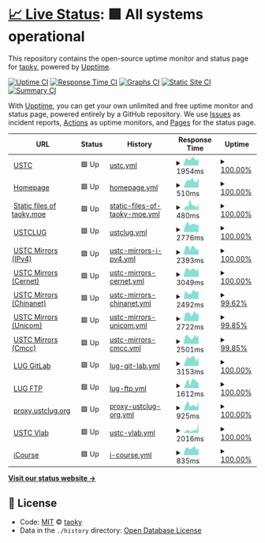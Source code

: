# [📈 Live Status](https://status.taoky.moe): <!--live status--> **🟩 All systems operational**

This repository contains the open-source uptime monitor and status page for [taoky](https://taoky.moe), powered by [Upptime](https://github.com/upptime/upptime).

[![Uptime CI](https://github.com/koj-co/upptime/workflows/Uptime%20CI/badge.svg)](https://github.com/koj-co/upptime/actions?query=workflow%3A%22Uptime+CI%22)
[![Response Time CI](https://github.com/koj-co/upptime/workflows/Response%20Time%20CI/badge.svg)](https://github.com/koj-co/upptime/actions?query=workflow%3A%22Response+Time+CI%22)
[![Graphs CI](https://github.com/koj-co/upptime/workflows/Graphs%20CI/badge.svg)](https://github.com/koj-co/upptime/actions?query=workflow%3A%22Graphs+CI%22)
[![Static Site CI](https://github.com/koj-co/upptime/workflows/Static%20Site%20CI/badge.svg)](https://github.com/koj-co/upptime/actions?query=workflow%3A%22Static+Site+CI%22)
[![Summary CI](https://github.com/koj-co/upptime/workflows/Summary%20CI/badge.svg)](https://github.com/koj-co/upptime/actions?query=workflow%3A%22Summary+CI%22)

With [Upptime](https://upptime.js.org), you can get your own unlimited and free uptime monitor and status page, powered entirely by a GitHub repository. We use [Issues](https://github.com/taoky/sites-status/issues) as incident reports, [Actions](https://github.com/taoky/sites-status/actions) as uptime monitors, and [Pages](https://status.taoky.moe) for the status page.

<!--start: status pages-->
<!-- This summary is generated by Upptime (https://github.com/upptime/upptime) -->
<!-- Do not edit this manually, your changes will be overwritten -->
<!-- prettier-ignore -->
| URL | Status | History | Response Time | Uptime |
| --- | ------ | ------- | ------------- | ------ |
| <img alt="" src="https://icons.duckduckgo.com/ip3/www.ustc.edu.cn.ico" height="13"> [USTC](https://www.ustc.edu.cn) | 🟩 Up | [ustc.yml](https://github.com/littlekud/sites-status/commits/HEAD/history/ustc.yml) | <details><summary><img alt="Response time graph" src="./graphs/ustc/response-time-week.png" height="20"> 1954ms</summary><br><a href="https://status.taoky.moe/history/ustc"><img alt="Response time 1831" src="https://img.shields.io/endpoint?url=https%3A%2F%2Fraw.githubusercontent.com%2Flittlekud%2Fsites-status%2FHEAD%2Fapi%2Fustc%2Fresponse-time.json"></a><br><a href="https://status.taoky.moe/history/ustc"><img alt="24-hour response time 2028" src="https://img.shields.io/endpoint?url=https%3A%2F%2Fraw.githubusercontent.com%2Flittlekud%2Fsites-status%2FHEAD%2Fapi%2Fustc%2Fresponse-time-day.json"></a><br><a href="https://status.taoky.moe/history/ustc"><img alt="7-day response time 1954" src="https://img.shields.io/endpoint?url=https%3A%2F%2Fraw.githubusercontent.com%2Flittlekud%2Fsites-status%2FHEAD%2Fapi%2Fustc%2Fresponse-time-week.json"></a><br><a href="https://status.taoky.moe/history/ustc"><img alt="30-day response time 1788" src="https://img.shields.io/endpoint?url=https%3A%2F%2Fraw.githubusercontent.com%2Flittlekud%2Fsites-status%2FHEAD%2Fapi%2Fustc%2Fresponse-time-month.json"></a><br><a href="https://status.taoky.moe/history/ustc"><img alt="1-year response time 1814" src="https://img.shields.io/endpoint?url=https%3A%2F%2Fraw.githubusercontent.com%2Flittlekud%2Fsites-status%2FHEAD%2Fapi%2Fustc%2Fresponse-time-year.json"></a></details> | <details><summary><a href="https://status.taoky.moe/history/ustc">100.00%</a></summary><a href="https://status.taoky.moe/history/ustc"><img alt="All-time uptime 99.61%" src="https://img.shields.io/endpoint?url=https%3A%2F%2Fraw.githubusercontent.com%2Flittlekud%2Fsites-status%2FHEAD%2Fapi%2Fustc%2Fuptime.json"></a><br><a href="https://status.taoky.moe/history/ustc"><img alt="24-hour uptime 100.00%" src="https://img.shields.io/endpoint?url=https%3A%2F%2Fraw.githubusercontent.com%2Flittlekud%2Fsites-status%2FHEAD%2Fapi%2Fustc%2Fuptime-day.json"></a><br><a href="https://status.taoky.moe/history/ustc"><img alt="7-day uptime 100.00%" src="https://img.shields.io/endpoint?url=https%3A%2F%2Fraw.githubusercontent.com%2Flittlekud%2Fsites-status%2FHEAD%2Fapi%2Fustc%2Fuptime-week.json"></a><br><a href="https://status.taoky.moe/history/ustc"><img alt="30-day uptime 99.96%" src="https://img.shields.io/endpoint?url=https%3A%2F%2Fraw.githubusercontent.com%2Flittlekud%2Fsites-status%2FHEAD%2Fapi%2Fustc%2Fuptime-month.json"></a><br><a href="https://status.taoky.moe/history/ustc"><img alt="1-year uptime 99.99%" src="https://img.shields.io/endpoint?url=https%3A%2F%2Fraw.githubusercontent.com%2Flittlekud%2Fsites-status%2FHEAD%2Fapi%2Fustc%2Fuptime-year.json"></a></details>
| <img alt="" src="https://icons.duckduckgo.com/ip3/taoky.moe.ico" height="13"> [Homepage](https://taoky.moe) | 🟩 Up | [homepage.yml](https://github.com/littlekud/sites-status/commits/HEAD/history/homepage.yml) | <details><summary><img alt="Response time graph" src="./graphs/homepage/response-time-week.png" height="20"> 510ms</summary><br><a href="https://status.taoky.moe/history/homepage"><img alt="Response time 485" src="https://img.shields.io/endpoint?url=https%3A%2F%2Fraw.githubusercontent.com%2Flittlekud%2Fsites-status%2FHEAD%2Fapi%2Fhomepage%2Fresponse-time.json"></a><br><a href="https://status.taoky.moe/history/homepage"><img alt="24-hour response time 644" src="https://img.shields.io/endpoint?url=https%3A%2F%2Fraw.githubusercontent.com%2Flittlekud%2Fsites-status%2FHEAD%2Fapi%2Fhomepage%2Fresponse-time-day.json"></a><br><a href="https://status.taoky.moe/history/homepage"><img alt="7-day response time 510" src="https://img.shields.io/endpoint?url=https%3A%2F%2Fraw.githubusercontent.com%2Flittlekud%2Fsites-status%2FHEAD%2Fapi%2Fhomepage%2Fresponse-time-week.json"></a><br><a href="https://status.taoky.moe/history/homepage"><img alt="30-day response time 427" src="https://img.shields.io/endpoint?url=https%3A%2F%2Fraw.githubusercontent.com%2Flittlekud%2Fsites-status%2FHEAD%2Fapi%2Fhomepage%2Fresponse-time-month.json"></a><br><a href="https://status.taoky.moe/history/homepage"><img alt="1-year response time 467" src="https://img.shields.io/endpoint?url=https%3A%2F%2Fraw.githubusercontent.com%2Flittlekud%2Fsites-status%2FHEAD%2Fapi%2Fhomepage%2Fresponse-time-year.json"></a></details> | <details><summary><a href="https://status.taoky.moe/history/homepage">100.00%</a></summary><a href="https://status.taoky.moe/history/homepage"><img alt="All-time uptime 99.99%" src="https://img.shields.io/endpoint?url=https%3A%2F%2Fraw.githubusercontent.com%2Flittlekud%2Fsites-status%2FHEAD%2Fapi%2Fhomepage%2Fuptime.json"></a><br><a href="https://status.taoky.moe/history/homepage"><img alt="24-hour uptime 100.00%" src="https://img.shields.io/endpoint?url=https%3A%2F%2Fraw.githubusercontent.com%2Flittlekud%2Fsites-status%2FHEAD%2Fapi%2Fhomepage%2Fuptime-day.json"></a><br><a href="https://status.taoky.moe/history/homepage"><img alt="7-day uptime 100.00%" src="https://img.shields.io/endpoint?url=https%3A%2F%2Fraw.githubusercontent.com%2Flittlekud%2Fsites-status%2FHEAD%2Fapi%2Fhomepage%2Fuptime-week.json"></a><br><a href="https://status.taoky.moe/history/homepage"><img alt="30-day uptime 100.00%" src="https://img.shields.io/endpoint?url=https%3A%2F%2Fraw.githubusercontent.com%2Flittlekud%2Fsites-status%2FHEAD%2Fapi%2Fhomepage%2Fuptime-month.json"></a><br><a href="https://status.taoky.moe/history/homepage"><img alt="1-year uptime 100.00%" src="https://img.shields.io/endpoint?url=https%3A%2F%2Fraw.githubusercontent.com%2Flittlekud%2Fsites-status%2FHEAD%2Fapi%2Fhomepage%2Fuptime-year.json"></a></details>
| <img alt="" src="https://icons.duckduckgo.com/ip3/static.taoky.moe.ico" height="13"> [Static files of taoky.moe](https://static.taoky.moe) | 🟩 Up | [static-files-of-taoky-moe.yml](https://github.com/littlekud/sites-status/commits/HEAD/history/static-files-of-taoky-moe.yml) | <details><summary><img alt="Response time graph" src="./graphs/static-files-of-taoky-moe/response-time-week.png" height="20"> 480ms</summary><br><a href="https://status.taoky.moe/history/static-files-of-taoky-moe"><img alt="Response time 609" src="https://img.shields.io/endpoint?url=https%3A%2F%2Fraw.githubusercontent.com%2Flittlekud%2Fsites-status%2FHEAD%2Fapi%2Fstatic-files-of-taoky-moe%2Fresponse-time.json"></a><br><a href="https://status.taoky.moe/history/static-files-of-taoky-moe"><img alt="24-hour response time 570" src="https://img.shields.io/endpoint?url=https%3A%2F%2Fraw.githubusercontent.com%2Flittlekud%2Fsites-status%2FHEAD%2Fapi%2Fstatic-files-of-taoky-moe%2Fresponse-time-day.json"></a><br><a href="https://status.taoky.moe/history/static-files-of-taoky-moe"><img alt="7-day response time 480" src="https://img.shields.io/endpoint?url=https%3A%2F%2Fraw.githubusercontent.com%2Flittlekud%2Fsites-status%2FHEAD%2Fapi%2Fstatic-files-of-taoky-moe%2Fresponse-time-week.json"></a><br><a href="https://status.taoky.moe/history/static-files-of-taoky-moe"><img alt="30-day response time 586" src="https://img.shields.io/endpoint?url=https%3A%2F%2Fraw.githubusercontent.com%2Flittlekud%2Fsites-status%2FHEAD%2Fapi%2Fstatic-files-of-taoky-moe%2Fresponse-time-month.json"></a><br><a href="https://status.taoky.moe/history/static-files-of-taoky-moe"><img alt="1-year response time 649" src="https://img.shields.io/endpoint?url=https%3A%2F%2Fraw.githubusercontent.com%2Flittlekud%2Fsites-status%2FHEAD%2Fapi%2Fstatic-files-of-taoky-moe%2Fresponse-time-year.json"></a></details> | <details><summary><a href="https://status.taoky.moe/history/static-files-of-taoky-moe">100.00%</a></summary><a href="https://status.taoky.moe/history/static-files-of-taoky-moe"><img alt="All-time uptime 99.99%" src="https://img.shields.io/endpoint?url=https%3A%2F%2Fraw.githubusercontent.com%2Flittlekud%2Fsites-status%2FHEAD%2Fapi%2Fstatic-files-of-taoky-moe%2Fuptime.json"></a><br><a href="https://status.taoky.moe/history/static-files-of-taoky-moe"><img alt="24-hour uptime 100.00%" src="https://img.shields.io/endpoint?url=https%3A%2F%2Fraw.githubusercontent.com%2Flittlekud%2Fsites-status%2FHEAD%2Fapi%2Fstatic-files-of-taoky-moe%2Fuptime-day.json"></a><br><a href="https://status.taoky.moe/history/static-files-of-taoky-moe"><img alt="7-day uptime 100.00%" src="https://img.shields.io/endpoint?url=https%3A%2F%2Fraw.githubusercontent.com%2Flittlekud%2Fsites-status%2FHEAD%2Fapi%2Fstatic-files-of-taoky-moe%2Fuptime-week.json"></a><br><a href="https://status.taoky.moe/history/static-files-of-taoky-moe"><img alt="30-day uptime 100.00%" src="https://img.shields.io/endpoint?url=https%3A%2F%2Fraw.githubusercontent.com%2Flittlekud%2Fsites-status%2FHEAD%2Fapi%2Fstatic-files-of-taoky-moe%2Fuptime-month.json"></a><br><a href="https://status.taoky.moe/history/static-files-of-taoky-moe"><img alt="1-year uptime 100.00%" src="https://img.shields.io/endpoint?url=https%3A%2F%2Fraw.githubusercontent.com%2Flittlekud%2Fsites-status%2FHEAD%2Fapi%2Fstatic-files-of-taoky-moe%2Fuptime-year.json"></a></details>
| <img alt="" src="https://icons.duckduckgo.com/ip3/lug.ustc.edu.cn.ico" height="13"> [USTCLUG](https://lug.ustc.edu.cn) | 🟩 Up | [ustclug.yml](https://github.com/littlekud/sites-status/commits/HEAD/history/ustclug.yml) | <details><summary><img alt="Response time graph" src="./graphs/ustclug/response-time-week.png" height="20"> 2776ms</summary><br><a href="https://status.taoky.moe/history/ustclug"><img alt="Response time 2546" src="https://img.shields.io/endpoint?url=https%3A%2F%2Fraw.githubusercontent.com%2Flittlekud%2Fsites-status%2FHEAD%2Fapi%2Fustclug%2Fresponse-time.json"></a><br><a href="https://status.taoky.moe/history/ustclug"><img alt="24-hour response time 2667" src="https://img.shields.io/endpoint?url=https%3A%2F%2Fraw.githubusercontent.com%2Flittlekud%2Fsites-status%2FHEAD%2Fapi%2Fustclug%2Fresponse-time-day.json"></a><br><a href="https://status.taoky.moe/history/ustclug"><img alt="7-day response time 2776" src="https://img.shields.io/endpoint?url=https%3A%2F%2Fraw.githubusercontent.com%2Flittlekud%2Fsites-status%2FHEAD%2Fapi%2Fustclug%2Fresponse-time-week.json"></a><br><a href="https://status.taoky.moe/history/ustclug"><img alt="30-day response time 2657" src="https://img.shields.io/endpoint?url=https%3A%2F%2Fraw.githubusercontent.com%2Flittlekud%2Fsites-status%2FHEAD%2Fapi%2Fustclug%2Fresponse-time-month.json"></a><br><a href="https://status.taoky.moe/history/ustclug"><img alt="1-year response time 2571" src="https://img.shields.io/endpoint?url=https%3A%2F%2Fraw.githubusercontent.com%2Flittlekud%2Fsites-status%2FHEAD%2Fapi%2Fustclug%2Fresponse-time-year.json"></a></details> | <details><summary><a href="https://status.taoky.moe/history/ustclug">100.00%</a></summary><a href="https://status.taoky.moe/history/ustclug"><img alt="All-time uptime 99.82%" src="https://img.shields.io/endpoint?url=https%3A%2F%2Fraw.githubusercontent.com%2Flittlekud%2Fsites-status%2FHEAD%2Fapi%2Fustclug%2Fuptime.json"></a><br><a href="https://status.taoky.moe/history/ustclug"><img alt="24-hour uptime 100.00%" src="https://img.shields.io/endpoint?url=https%3A%2F%2Fraw.githubusercontent.com%2Flittlekud%2Fsites-status%2FHEAD%2Fapi%2Fustclug%2Fuptime-day.json"></a><br><a href="https://status.taoky.moe/history/ustclug"><img alt="7-day uptime 100.00%" src="https://img.shields.io/endpoint?url=https%3A%2F%2Fraw.githubusercontent.com%2Flittlekud%2Fsites-status%2FHEAD%2Fapi%2Fustclug%2Fuptime-week.json"></a><br><a href="https://status.taoky.moe/history/ustclug"><img alt="30-day uptime 99.92%" src="https://img.shields.io/endpoint?url=https%3A%2F%2Fraw.githubusercontent.com%2Flittlekud%2Fsites-status%2FHEAD%2Fapi%2Fustclug%2Fuptime-month.json"></a><br><a href="https://status.taoky.moe/history/ustclug"><img alt="1-year uptime 99.98%" src="https://img.shields.io/endpoint?url=https%3A%2F%2Fraw.githubusercontent.com%2Flittlekud%2Fsites-status%2FHEAD%2Fapi%2Fustclug%2Fuptime-year.json"></a></details>
| <img alt="" src="https://icons.duckduckgo.com/ip3/ipv4.mirrors.ustc.edu.cn.ico" height="13"> [USTC Mirrors (IPv4)](https://ipv4.mirrors.ustc.edu.cn) | 🟩 Up | [ustc-mirrors-i-pv4.yml](https://github.com/littlekud/sites-status/commits/HEAD/history/ustc-mirrors-i-pv4.yml) | <details><summary><img alt="Response time graph" src="./graphs/ustc-mirrors-i-pv4/response-time-week.png" height="20"> 2393ms</summary><br><a href="https://status.taoky.moe/history/ustc-mirrors-i-pv4"><img alt="Response time 2757" src="https://img.shields.io/endpoint?url=https%3A%2F%2Fraw.githubusercontent.com%2Flittlekud%2Fsites-status%2FHEAD%2Fapi%2Fustc-mirrors-i-pv4%2Fresponse-time.json"></a><br><a href="https://status.taoky.moe/history/ustc-mirrors-i-pv4"><img alt="24-hour response time 1875" src="https://img.shields.io/endpoint?url=https%3A%2F%2Fraw.githubusercontent.com%2Flittlekud%2Fsites-status%2FHEAD%2Fapi%2Fustc-mirrors-i-pv4%2Fresponse-time-day.json"></a><br><a href="https://status.taoky.moe/history/ustc-mirrors-i-pv4"><img alt="7-day response time 2393" src="https://img.shields.io/endpoint?url=https%3A%2F%2Fraw.githubusercontent.com%2Flittlekud%2Fsites-status%2FHEAD%2Fapi%2Fustc-mirrors-i-pv4%2Fresponse-time-week.json"></a><br><a href="https://status.taoky.moe/history/ustc-mirrors-i-pv4"><img alt="30-day response time 2590" src="https://img.shields.io/endpoint?url=https%3A%2F%2Fraw.githubusercontent.com%2Flittlekud%2Fsites-status%2FHEAD%2Fapi%2Fustc-mirrors-i-pv4%2Fresponse-time-month.json"></a><br><a href="https://status.taoky.moe/history/ustc-mirrors-i-pv4"><img alt="1-year response time 2750" src="https://img.shields.io/endpoint?url=https%3A%2F%2Fraw.githubusercontent.com%2Flittlekud%2Fsites-status%2FHEAD%2Fapi%2Fustc-mirrors-i-pv4%2Fresponse-time-year.json"></a></details> | <details><summary><a href="https://status.taoky.moe/history/ustc-mirrors-i-pv4">100.00%</a></summary><a href="https://status.taoky.moe/history/ustc-mirrors-i-pv4"><img alt="All-time uptime 99.77%" src="https://img.shields.io/endpoint?url=https%3A%2F%2Fraw.githubusercontent.com%2Flittlekud%2Fsites-status%2FHEAD%2Fapi%2Fustc-mirrors-i-pv4%2Fuptime.json"></a><br><a href="https://status.taoky.moe/history/ustc-mirrors-i-pv4"><img alt="24-hour uptime 100.00%" src="https://img.shields.io/endpoint?url=https%3A%2F%2Fraw.githubusercontent.com%2Flittlekud%2Fsites-status%2FHEAD%2Fapi%2Fustc-mirrors-i-pv4%2Fuptime-day.json"></a><br><a href="https://status.taoky.moe/history/ustc-mirrors-i-pv4"><img alt="7-day uptime 100.00%" src="https://img.shields.io/endpoint?url=https%3A%2F%2Fraw.githubusercontent.com%2Flittlekud%2Fsites-status%2FHEAD%2Fapi%2Fustc-mirrors-i-pv4%2Fuptime-week.json"></a><br><a href="https://status.taoky.moe/history/ustc-mirrors-i-pv4"><img alt="30-day uptime 99.92%" src="https://img.shields.io/endpoint?url=https%3A%2F%2Fraw.githubusercontent.com%2Flittlekud%2Fsites-status%2FHEAD%2Fapi%2Fustc-mirrors-i-pv4%2Fuptime-month.json"></a><br><a href="https://status.taoky.moe/history/ustc-mirrors-i-pv4"><img alt="1-year uptime 99.82%" src="https://img.shields.io/endpoint?url=https%3A%2F%2Fraw.githubusercontent.com%2Flittlekud%2Fsites-status%2FHEAD%2Fapi%2Fustc-mirrors-i-pv4%2Fuptime-year.json"></a></details>
| <img alt="" src="https://icons.duckduckgo.com/ip3/cernet.mirrors.ustc.edu.cn.ico" height="13"> [USTC Mirrors (Cernet)](https://cernet.mirrors.ustc.edu.cn) | 🟩 Up | [ustc-mirrors-cernet.yml](https://github.com/littlekud/sites-status/commits/HEAD/history/ustc-mirrors-cernet.yml) | <details><summary><img alt="Response time graph" src="./graphs/ustc-mirrors-cernet/response-time-week.png" height="20"> 3049ms</summary><br><a href="https://status.taoky.moe/history/ustc-mirrors-cernet"><img alt="Response time 2778" src="https://img.shields.io/endpoint?url=https%3A%2F%2Fraw.githubusercontent.com%2Flittlekud%2Fsites-status%2FHEAD%2Fapi%2Fustc-mirrors-cernet%2Fresponse-time.json"></a><br><a href="https://status.taoky.moe/history/ustc-mirrors-cernet"><img alt="24-hour response time 3567" src="https://img.shields.io/endpoint?url=https%3A%2F%2Fraw.githubusercontent.com%2Flittlekud%2Fsites-status%2FHEAD%2Fapi%2Fustc-mirrors-cernet%2Fresponse-time-day.json"></a><br><a href="https://status.taoky.moe/history/ustc-mirrors-cernet"><img alt="7-day response time 3049" src="https://img.shields.io/endpoint?url=https%3A%2F%2Fraw.githubusercontent.com%2Flittlekud%2Fsites-status%2FHEAD%2Fapi%2Fustc-mirrors-cernet%2Fresponse-time-week.json"></a><br><a href="https://status.taoky.moe/history/ustc-mirrors-cernet"><img alt="30-day response time 2867" src="https://img.shields.io/endpoint?url=https%3A%2F%2Fraw.githubusercontent.com%2Flittlekud%2Fsites-status%2FHEAD%2Fapi%2Fustc-mirrors-cernet%2Fresponse-time-month.json"></a><br><a href="https://status.taoky.moe/history/ustc-mirrors-cernet"><img alt="1-year response time 2760" src="https://img.shields.io/endpoint?url=https%3A%2F%2Fraw.githubusercontent.com%2Flittlekud%2Fsites-status%2FHEAD%2Fapi%2Fustc-mirrors-cernet%2Fresponse-time-year.json"></a></details> | <details><summary><a href="https://status.taoky.moe/history/ustc-mirrors-cernet">100.00%</a></summary><a href="https://status.taoky.moe/history/ustc-mirrors-cernet"><img alt="All-time uptime 99.96%" src="https://img.shields.io/endpoint?url=https%3A%2F%2Fraw.githubusercontent.com%2Flittlekud%2Fsites-status%2FHEAD%2Fapi%2Fustc-mirrors-cernet%2Fuptime.json"></a><br><a href="https://status.taoky.moe/history/ustc-mirrors-cernet"><img alt="24-hour uptime 100.00%" src="https://img.shields.io/endpoint?url=https%3A%2F%2Fraw.githubusercontent.com%2Flittlekud%2Fsites-status%2FHEAD%2Fapi%2Fustc-mirrors-cernet%2Fuptime-day.json"></a><br><a href="https://status.taoky.moe/history/ustc-mirrors-cernet"><img alt="7-day uptime 100.00%" src="https://img.shields.io/endpoint?url=https%3A%2F%2Fraw.githubusercontent.com%2Flittlekud%2Fsites-status%2FHEAD%2Fapi%2Fustc-mirrors-cernet%2Fuptime-week.json"></a><br><a href="https://status.taoky.moe/history/ustc-mirrors-cernet"><img alt="30-day uptime 99.88%" src="https://img.shields.io/endpoint?url=https%3A%2F%2Fraw.githubusercontent.com%2Flittlekud%2Fsites-status%2FHEAD%2Fapi%2Fustc-mirrors-cernet%2Fuptime-month.json"></a><br><a href="https://status.taoky.moe/history/ustc-mirrors-cernet"><img alt="1-year uptime 99.95%" src="https://img.shields.io/endpoint?url=https%3A%2F%2Fraw.githubusercontent.com%2Flittlekud%2Fsites-status%2FHEAD%2Fapi%2Fustc-mirrors-cernet%2Fuptime-year.json"></a></details>
| <img alt="" src="https://icons.duckduckgo.com/ip3/chinanet.mirrors.ustc.edu.cn.ico" height="13"> [USTC Mirrors (Chinanet)](https://chinanet.mirrors.ustc.edu.cn) | 🟩 Up | [ustc-mirrors-chinanet.yml](https://github.com/littlekud/sites-status/commits/HEAD/history/ustc-mirrors-chinanet.yml) | <details><summary><img alt="Response time graph" src="./graphs/ustc-mirrors-chinanet/response-time-week.png" height="20"> 2492ms</summary><br><a href="https://status.taoky.moe/history/ustc-mirrors-chinanet"><img alt="Response time 3036" src="https://img.shields.io/endpoint?url=https%3A%2F%2Fraw.githubusercontent.com%2Flittlekud%2Fsites-status%2FHEAD%2Fapi%2Fustc-mirrors-chinanet%2Fresponse-time.json"></a><br><a href="https://status.taoky.moe/history/ustc-mirrors-chinanet"><img alt="24-hour response time 2939" src="https://img.shields.io/endpoint?url=https%3A%2F%2Fraw.githubusercontent.com%2Flittlekud%2Fsites-status%2FHEAD%2Fapi%2Fustc-mirrors-chinanet%2Fresponse-time-day.json"></a><br><a href="https://status.taoky.moe/history/ustc-mirrors-chinanet"><img alt="7-day response time 2492" src="https://img.shields.io/endpoint?url=https%3A%2F%2Fraw.githubusercontent.com%2Flittlekud%2Fsites-status%2FHEAD%2Fapi%2Fustc-mirrors-chinanet%2Fresponse-time-week.json"></a><br><a href="https://status.taoky.moe/history/ustc-mirrors-chinanet"><img alt="30-day response time 2567" src="https://img.shields.io/endpoint?url=https%3A%2F%2Fraw.githubusercontent.com%2Flittlekud%2Fsites-status%2FHEAD%2Fapi%2Fustc-mirrors-chinanet%2Fresponse-time-month.json"></a><br><a href="https://status.taoky.moe/history/ustc-mirrors-chinanet"><img alt="1-year response time 3083" src="https://img.shields.io/endpoint?url=https%3A%2F%2Fraw.githubusercontent.com%2Flittlekud%2Fsites-status%2FHEAD%2Fapi%2Fustc-mirrors-chinanet%2Fresponse-time-year.json"></a></details> | <details><summary><a href="https://status.taoky.moe/history/ustc-mirrors-chinanet">99.62%</a></summary><a href="https://status.taoky.moe/history/ustc-mirrors-chinanet"><img alt="All-time uptime 99.56%" src="https://img.shields.io/endpoint?url=https%3A%2F%2Fraw.githubusercontent.com%2Flittlekud%2Fsites-status%2FHEAD%2Fapi%2Fustc-mirrors-chinanet%2Fuptime.json"></a><br><a href="https://status.taoky.moe/history/ustc-mirrors-chinanet"><img alt="24-hour uptime 98.56%" src="https://img.shields.io/endpoint?url=https%3A%2F%2Fraw.githubusercontent.com%2Flittlekud%2Fsites-status%2FHEAD%2Fapi%2Fustc-mirrors-chinanet%2Fuptime-day.json"></a><br><a href="https://status.taoky.moe/history/ustc-mirrors-chinanet"><img alt="7-day uptime 99.62%" src="https://img.shields.io/endpoint?url=https%3A%2F%2Fraw.githubusercontent.com%2Flittlekud%2Fsites-status%2FHEAD%2Fapi%2Fustc-mirrors-chinanet%2Fuptime-week.json"></a><br><a href="https://status.taoky.moe/history/ustc-mirrors-chinanet"><img alt="30-day uptime 99.79%" src="https://img.shields.io/endpoint?url=https%3A%2F%2Fraw.githubusercontent.com%2Flittlekud%2Fsites-status%2FHEAD%2Fapi%2Fustc-mirrors-chinanet%2Fuptime-month.json"></a><br><a href="https://status.taoky.moe/history/ustc-mirrors-chinanet"><img alt="1-year uptime 99.55%" src="https://img.shields.io/endpoint?url=https%3A%2F%2Fraw.githubusercontent.com%2Flittlekud%2Fsites-status%2FHEAD%2Fapi%2Fustc-mirrors-chinanet%2Fuptime-year.json"></a></details>
| <img alt="" src="https://icons.duckduckgo.com/ip3/unicom.mirrors.ustc.edu.cn.ico" height="13"> [USTC Mirrors (Unicom)](https://unicom.mirrors.ustc.edu.cn) | 🟩 Up | [ustc-mirrors-unicom.yml](https://github.com/littlekud/sites-status/commits/HEAD/history/ustc-mirrors-unicom.yml) | <details><summary><img alt="Response time graph" src="./graphs/ustc-mirrors-unicom/response-time-week.png" height="20"> 2722ms</summary><br><a href="https://status.taoky.moe/history/ustc-mirrors-unicom"><img alt="Response time 2481" src="https://img.shields.io/endpoint?url=https%3A%2F%2Fraw.githubusercontent.com%2Flittlekud%2Fsites-status%2FHEAD%2Fapi%2Fustc-mirrors-unicom%2Fresponse-time.json"></a><br><a href="https://status.taoky.moe/history/ustc-mirrors-unicom"><img alt="24-hour response time 2803" src="https://img.shields.io/endpoint?url=https%3A%2F%2Fraw.githubusercontent.com%2Flittlekud%2Fsites-status%2FHEAD%2Fapi%2Fustc-mirrors-unicom%2Fresponse-time-day.json"></a><br><a href="https://status.taoky.moe/history/ustc-mirrors-unicom"><img alt="7-day response time 2722" src="https://img.shields.io/endpoint?url=https%3A%2F%2Fraw.githubusercontent.com%2Flittlekud%2Fsites-status%2FHEAD%2Fapi%2Fustc-mirrors-unicom%2Fresponse-time-week.json"></a><br><a href="https://status.taoky.moe/history/ustc-mirrors-unicom"><img alt="30-day response time 2529" src="https://img.shields.io/endpoint?url=https%3A%2F%2Fraw.githubusercontent.com%2Flittlekud%2Fsites-status%2FHEAD%2Fapi%2Fustc-mirrors-unicom%2Fresponse-time-month.json"></a><br><a href="https://status.taoky.moe/history/ustc-mirrors-unicom"><img alt="1-year response time 2525" src="https://img.shields.io/endpoint?url=https%3A%2F%2Fraw.githubusercontent.com%2Flittlekud%2Fsites-status%2FHEAD%2Fapi%2Fustc-mirrors-unicom%2Fresponse-time-year.json"></a></details> | <details><summary><a href="https://status.taoky.moe/history/ustc-mirrors-unicom">99.85%</a></summary><a href="https://status.taoky.moe/history/ustc-mirrors-unicom"><img alt="All-time uptime 99.97%" src="https://img.shields.io/endpoint?url=https%3A%2F%2Fraw.githubusercontent.com%2Flittlekud%2Fsites-status%2FHEAD%2Fapi%2Fustc-mirrors-unicom%2Fuptime.json"></a><br><a href="https://status.taoky.moe/history/ustc-mirrors-unicom"><img alt="24-hour uptime 100.00%" src="https://img.shields.io/endpoint?url=https%3A%2F%2Fraw.githubusercontent.com%2Flittlekud%2Fsites-status%2FHEAD%2Fapi%2Fustc-mirrors-unicom%2Fuptime-day.json"></a><br><a href="https://status.taoky.moe/history/ustc-mirrors-unicom"><img alt="7-day uptime 99.85%" src="https://img.shields.io/endpoint?url=https%3A%2F%2Fraw.githubusercontent.com%2Flittlekud%2Fsites-status%2FHEAD%2Fapi%2Fustc-mirrors-unicom%2Fuptime-week.json"></a><br><a href="https://status.taoky.moe/history/ustc-mirrors-unicom"><img alt="30-day uptime 99.97%" src="https://img.shields.io/endpoint?url=https%3A%2F%2Fraw.githubusercontent.com%2Flittlekud%2Fsites-status%2FHEAD%2Fapi%2Fustc-mirrors-unicom%2Fuptime-month.json"></a><br><a href="https://status.taoky.moe/history/ustc-mirrors-unicom"><img alt="1-year uptime 99.97%" src="https://img.shields.io/endpoint?url=https%3A%2F%2Fraw.githubusercontent.com%2Flittlekud%2Fsites-status%2FHEAD%2Fapi%2Fustc-mirrors-unicom%2Fuptime-year.json"></a></details>
| <img alt="" src="https://icons.duckduckgo.com/ip3/cmcc.mirrors.ustc.edu.cn.ico" height="13"> [USTC Mirrors (Cmcc)](https://cmcc.mirrors.ustc.edu.cn) | 🟩 Up | [ustc-mirrors-cmcc.yml](https://github.com/littlekud/sites-status/commits/HEAD/history/ustc-mirrors-cmcc.yml) | <details><summary><img alt="Response time graph" src="./graphs/ustc-mirrors-cmcc/response-time-week.png" height="20"> 2501ms</summary><br><a href="https://status.taoky.moe/history/ustc-mirrors-cmcc"><img alt="Response time 2510" src="https://img.shields.io/endpoint?url=https%3A%2F%2Fraw.githubusercontent.com%2Flittlekud%2Fsites-status%2FHEAD%2Fapi%2Fustc-mirrors-cmcc%2Fresponse-time.json"></a><br><a href="https://status.taoky.moe/history/ustc-mirrors-cmcc"><img alt="24-hour response time 2983" src="https://img.shields.io/endpoint?url=https%3A%2F%2Fraw.githubusercontent.com%2Flittlekud%2Fsites-status%2FHEAD%2Fapi%2Fustc-mirrors-cmcc%2Fresponse-time-day.json"></a><br><a href="https://status.taoky.moe/history/ustc-mirrors-cmcc"><img alt="7-day response time 2501" src="https://img.shields.io/endpoint?url=https%3A%2F%2Fraw.githubusercontent.com%2Flittlekud%2Fsites-status%2FHEAD%2Fapi%2Fustc-mirrors-cmcc%2Fresponse-time-week.json"></a><br><a href="https://status.taoky.moe/history/ustc-mirrors-cmcc"><img alt="30-day response time 2483" src="https://img.shields.io/endpoint?url=https%3A%2F%2Fraw.githubusercontent.com%2Flittlekud%2Fsites-status%2FHEAD%2Fapi%2Fustc-mirrors-cmcc%2Fresponse-time-month.json"></a><br><a href="https://status.taoky.moe/history/ustc-mirrors-cmcc"><img alt="1-year response time 2518" src="https://img.shields.io/endpoint?url=https%3A%2F%2Fraw.githubusercontent.com%2Flittlekud%2Fsites-status%2FHEAD%2Fapi%2Fustc-mirrors-cmcc%2Fresponse-time-year.json"></a></details> | <details><summary><a href="https://status.taoky.moe/history/ustc-mirrors-cmcc">99.85%</a></summary><a href="https://status.taoky.moe/history/ustc-mirrors-cmcc"><img alt="All-time uptime 99.71%" src="https://img.shields.io/endpoint?url=https%3A%2F%2Fraw.githubusercontent.com%2Flittlekud%2Fsites-status%2FHEAD%2Fapi%2Fustc-mirrors-cmcc%2Fuptime.json"></a><br><a href="https://status.taoky.moe/history/ustc-mirrors-cmcc"><img alt="24-hour uptime 100.00%" src="https://img.shields.io/endpoint?url=https%3A%2F%2Fraw.githubusercontent.com%2Flittlekud%2Fsites-status%2FHEAD%2Fapi%2Fustc-mirrors-cmcc%2Fuptime-day.json"></a><br><a href="https://status.taoky.moe/history/ustc-mirrors-cmcc"><img alt="7-day uptime 99.85%" src="https://img.shields.io/endpoint?url=https%3A%2F%2Fraw.githubusercontent.com%2Flittlekud%2Fsites-status%2FHEAD%2Fapi%2Fustc-mirrors-cmcc%2Fuptime-week.json"></a><br><a href="https://status.taoky.moe/history/ustc-mirrors-cmcc"><img alt="30-day uptime 99.93%" src="https://img.shields.io/endpoint?url=https%3A%2F%2Fraw.githubusercontent.com%2Flittlekud%2Fsites-status%2FHEAD%2Fapi%2Fustc-mirrors-cmcc%2Fuptime-month.json"></a><br><a href="https://status.taoky.moe/history/ustc-mirrors-cmcc"><img alt="1-year uptime 99.74%" src="https://img.shields.io/endpoint?url=https%3A%2F%2Fraw.githubusercontent.com%2Flittlekud%2Fsites-status%2FHEAD%2Fapi%2Fustc-mirrors-cmcc%2Fuptime-year.json"></a></details>
| <img alt="" src="https://icons.duckduckgo.com/ip3/git.lug.ustc.edu.cn.ico" height="13"> [LUG GitLab](https://git.lug.ustc.edu.cn) | 🟩 Up | [lug-git-lab.yml](https://github.com/littlekud/sites-status/commits/HEAD/history/lug-git-lab.yml) | <details><summary><img alt="Response time graph" src="./graphs/lug-git-lab/response-time-week.png" height="20"> 3153ms</summary><br><a href="https://status.taoky.moe/history/lug-git-lab"><img alt="Response time 3086" src="https://img.shields.io/endpoint?url=https%3A%2F%2Fraw.githubusercontent.com%2Flittlekud%2Fsites-status%2FHEAD%2Fapi%2Flug-git-lab%2Fresponse-time.json"></a><br><a href="https://status.taoky.moe/history/lug-git-lab"><img alt="24-hour response time 3423" src="https://img.shields.io/endpoint?url=https%3A%2F%2Fraw.githubusercontent.com%2Flittlekud%2Fsites-status%2FHEAD%2Fapi%2Flug-git-lab%2Fresponse-time-day.json"></a><br><a href="https://status.taoky.moe/history/lug-git-lab"><img alt="7-day response time 3153" src="https://img.shields.io/endpoint?url=https%3A%2F%2Fraw.githubusercontent.com%2Flittlekud%2Fsites-status%2FHEAD%2Fapi%2Flug-git-lab%2Fresponse-time-week.json"></a><br><a href="https://status.taoky.moe/history/lug-git-lab"><img alt="30-day response time 3157" src="https://img.shields.io/endpoint?url=https%3A%2F%2Fraw.githubusercontent.com%2Flittlekud%2Fsites-status%2FHEAD%2Fapi%2Flug-git-lab%2Fresponse-time-month.json"></a><br><a href="https://status.taoky.moe/history/lug-git-lab"><img alt="1-year response time 3072" src="https://img.shields.io/endpoint?url=https%3A%2F%2Fraw.githubusercontent.com%2Flittlekud%2Fsites-status%2FHEAD%2Fapi%2Flug-git-lab%2Fresponse-time-year.json"></a></details> | <details><summary><a href="https://status.taoky.moe/history/lug-git-lab">100.00%</a></summary><a href="https://status.taoky.moe/history/lug-git-lab"><img alt="All-time uptime 99.36%" src="https://img.shields.io/endpoint?url=https%3A%2F%2Fraw.githubusercontent.com%2Flittlekud%2Fsites-status%2FHEAD%2Fapi%2Flug-git-lab%2Fuptime.json"></a><br><a href="https://status.taoky.moe/history/lug-git-lab"><img alt="24-hour uptime 100.00%" src="https://img.shields.io/endpoint?url=https%3A%2F%2Fraw.githubusercontent.com%2Flittlekud%2Fsites-status%2FHEAD%2Fapi%2Flug-git-lab%2Fuptime-day.json"></a><br><a href="https://status.taoky.moe/history/lug-git-lab"><img alt="7-day uptime 100.00%" src="https://img.shields.io/endpoint?url=https%3A%2F%2Fraw.githubusercontent.com%2Flittlekud%2Fsites-status%2FHEAD%2Fapi%2Flug-git-lab%2Fuptime-week.json"></a><br><a href="https://status.taoky.moe/history/lug-git-lab"><img alt="30-day uptime 99.96%" src="https://img.shields.io/endpoint?url=https%3A%2F%2Fraw.githubusercontent.com%2Flittlekud%2Fsites-status%2FHEAD%2Fapi%2Flug-git-lab%2Fuptime-month.json"></a><br><a href="https://status.taoky.moe/history/lug-git-lab"><img alt="1-year uptime 99.91%" src="https://img.shields.io/endpoint?url=https%3A%2F%2Fraw.githubusercontent.com%2Flittlekud%2Fsites-status%2FHEAD%2Fapi%2Flug-git-lab%2Fuptime-year.json"></a></details>
| <img alt="" src="https://icons.duckduckgo.com/ip3/ftp.lug.ustc.edu.cn.ico" height="13"> [LUG FTP](http://ftp.lug.ustc.edu.cn) | 🟩 Up | [lug-ftp.yml](https://github.com/littlekud/sites-status/commits/HEAD/history/lug-ftp.yml) | <details><summary><img alt="Response time graph" src="./graphs/lug-ftp/response-time-week.png" height="20"> 1612ms</summary><br><a href="https://status.taoky.moe/history/lug-ftp"><img alt="Response time 2385" src="https://img.shields.io/endpoint?url=https%3A%2F%2Fraw.githubusercontent.com%2Flittlekud%2Fsites-status%2FHEAD%2Fapi%2Flug-ftp%2Fresponse-time.json"></a><br><a href="https://status.taoky.moe/history/lug-ftp"><img alt="24-hour response time 1347" src="https://img.shields.io/endpoint?url=https%3A%2F%2Fraw.githubusercontent.com%2Flittlekud%2Fsites-status%2FHEAD%2Fapi%2Flug-ftp%2Fresponse-time-day.json"></a><br><a href="https://status.taoky.moe/history/lug-ftp"><img alt="7-day response time 1612" src="https://img.shields.io/endpoint?url=https%3A%2F%2Fraw.githubusercontent.com%2Flittlekud%2Fsites-status%2FHEAD%2Fapi%2Flug-ftp%2Fresponse-time-week.json"></a><br><a href="https://status.taoky.moe/history/lug-ftp"><img alt="30-day response time 1652" src="https://img.shields.io/endpoint?url=https%3A%2F%2Fraw.githubusercontent.com%2Flittlekud%2Fsites-status%2FHEAD%2Fapi%2Flug-ftp%2Fresponse-time-month.json"></a><br><a href="https://status.taoky.moe/history/lug-ftp"><img alt="1-year response time 2552" src="https://img.shields.io/endpoint?url=https%3A%2F%2Fraw.githubusercontent.com%2Flittlekud%2Fsites-status%2FHEAD%2Fapi%2Flug-ftp%2Fresponse-time-year.json"></a></details> | <details><summary><a href="https://status.taoky.moe/history/lug-ftp">100.00%</a></summary><a href="https://status.taoky.moe/history/lug-ftp"><img alt="All-time uptime 98.99%" src="https://img.shields.io/endpoint?url=https%3A%2F%2Fraw.githubusercontent.com%2Flittlekud%2Fsites-status%2FHEAD%2Fapi%2Flug-ftp%2Fuptime.json"></a><br><a href="https://status.taoky.moe/history/lug-ftp"><img alt="24-hour uptime 100.00%" src="https://img.shields.io/endpoint?url=https%3A%2F%2Fraw.githubusercontent.com%2Flittlekud%2Fsites-status%2FHEAD%2Fapi%2Flug-ftp%2Fuptime-day.json"></a><br><a href="https://status.taoky.moe/history/lug-ftp"><img alt="7-day uptime 100.00%" src="https://img.shields.io/endpoint?url=https%3A%2F%2Fraw.githubusercontent.com%2Flittlekud%2Fsites-status%2FHEAD%2Fapi%2Flug-ftp%2Fuptime-week.json"></a><br><a href="https://status.taoky.moe/history/lug-ftp"><img alt="30-day uptime 99.96%" src="https://img.shields.io/endpoint?url=https%3A%2F%2Fraw.githubusercontent.com%2Flittlekud%2Fsites-status%2FHEAD%2Fapi%2Flug-ftp%2Fuptime-month.json"></a><br><a href="https://status.taoky.moe/history/lug-ftp"><img alt="1-year uptime 98.62%" src="https://img.shields.io/endpoint?url=https%3A%2F%2Fraw.githubusercontent.com%2Flittlekud%2Fsites-status%2FHEAD%2Fapi%2Flug-ftp%2Fuptime-year.json"></a></details>
| <img alt="" src="https://icons.duckduckgo.com/ip3/openwrt.proxy.ustclug.org.ico" height="13"> [proxy.ustclug.org](https://openwrt.proxy.ustclug.org) | 🟩 Up | [proxy-ustclug-org.yml](https://github.com/littlekud/sites-status/commits/HEAD/history/proxy-ustclug-org.yml) | <details><summary><img alt="Response time graph" src="./graphs/proxy-ustclug-org/response-time-week.png" height="20"> 925ms</summary><br><a href="https://status.taoky.moe/history/proxy-ustclug-org"><img alt="Response time 910" src="https://img.shields.io/endpoint?url=https%3A%2F%2Fraw.githubusercontent.com%2Flittlekud%2Fsites-status%2FHEAD%2Fapi%2Fproxy-ustclug-org%2Fresponse-time.json"></a><br><a href="https://status.taoky.moe/history/proxy-ustclug-org"><img alt="24-hour response time 1437" src="https://img.shields.io/endpoint?url=https%3A%2F%2Fraw.githubusercontent.com%2Flittlekud%2Fsites-status%2FHEAD%2Fapi%2Fproxy-ustclug-org%2Fresponse-time-day.json"></a><br><a href="https://status.taoky.moe/history/proxy-ustclug-org"><img alt="7-day response time 925" src="https://img.shields.io/endpoint?url=https%3A%2F%2Fraw.githubusercontent.com%2Flittlekud%2Fsites-status%2FHEAD%2Fapi%2Fproxy-ustclug-org%2Fresponse-time-week.json"></a><br><a href="https://status.taoky.moe/history/proxy-ustclug-org"><img alt="30-day response time 934" src="https://img.shields.io/endpoint?url=https%3A%2F%2Fraw.githubusercontent.com%2Flittlekud%2Fsites-status%2FHEAD%2Fapi%2Fproxy-ustclug-org%2Fresponse-time-month.json"></a><br><a href="https://status.taoky.moe/history/proxy-ustclug-org"><img alt="1-year response time 944" src="https://img.shields.io/endpoint?url=https%3A%2F%2Fraw.githubusercontent.com%2Flittlekud%2Fsites-status%2FHEAD%2Fapi%2Fproxy-ustclug-org%2Fresponse-time-year.json"></a></details> | <details><summary><a href="https://status.taoky.moe/history/proxy-ustclug-org">100.00%</a></summary><a href="https://status.taoky.moe/history/proxy-ustclug-org"><img alt="All-time uptime 99.64%" src="https://img.shields.io/endpoint?url=https%3A%2F%2Fraw.githubusercontent.com%2Flittlekud%2Fsites-status%2FHEAD%2Fapi%2Fproxy-ustclug-org%2Fuptime.json"></a><br><a href="https://status.taoky.moe/history/proxy-ustclug-org"><img alt="24-hour uptime 100.00%" src="https://img.shields.io/endpoint?url=https%3A%2F%2Fraw.githubusercontent.com%2Flittlekud%2Fsites-status%2FHEAD%2Fapi%2Fproxy-ustclug-org%2Fuptime-day.json"></a><br><a href="https://status.taoky.moe/history/proxy-ustclug-org"><img alt="7-day uptime 100.00%" src="https://img.shields.io/endpoint?url=https%3A%2F%2Fraw.githubusercontent.com%2Flittlekud%2Fsites-status%2FHEAD%2Fapi%2Fproxy-ustclug-org%2Fuptime-week.json"></a><br><a href="https://status.taoky.moe/history/proxy-ustclug-org"><img alt="30-day uptime 100.00%" src="https://img.shields.io/endpoint?url=https%3A%2F%2Fraw.githubusercontent.com%2Flittlekud%2Fsites-status%2FHEAD%2Fapi%2Fproxy-ustclug-org%2Fuptime-month.json"></a><br><a href="https://status.taoky.moe/history/proxy-ustclug-org"><img alt="1-year uptime 99.95%" src="https://img.shields.io/endpoint?url=https%3A%2F%2Fraw.githubusercontent.com%2Flittlekud%2Fsites-status%2FHEAD%2Fapi%2Fproxy-ustclug-org%2Fuptime-year.json"></a></details>
| <img alt="" src="https://icons.duckduckgo.com/ip3/vlab.ustc.edu.cn.ico" height="13"> [USTC Vlab](https://vlab.ustc.edu.cn) | 🟩 Up | [ustc-vlab.yml](https://github.com/littlekud/sites-status/commits/HEAD/history/ustc-vlab.yml) | <details><summary><img alt="Response time graph" src="./graphs/ustc-vlab/response-time-week.png" height="20"> 2016ms</summary><br><a href="https://status.taoky.moe/history/ustc-vlab"><img alt="Response time 1402" src="https://img.shields.io/endpoint?url=https%3A%2F%2Fraw.githubusercontent.com%2Flittlekud%2Fsites-status%2FHEAD%2Fapi%2Fustc-vlab%2Fresponse-time.json"></a><br><a href="https://status.taoky.moe/history/ustc-vlab"><img alt="24-hour response time 5940" src="https://img.shields.io/endpoint?url=https%3A%2F%2Fraw.githubusercontent.com%2Flittlekud%2Fsites-status%2FHEAD%2Fapi%2Fustc-vlab%2Fresponse-time-day.json"></a><br><a href="https://status.taoky.moe/history/ustc-vlab"><img alt="7-day response time 2016" src="https://img.shields.io/endpoint?url=https%3A%2F%2Fraw.githubusercontent.com%2Flittlekud%2Fsites-status%2FHEAD%2Fapi%2Fustc-vlab%2Fresponse-time-week.json"></a><br><a href="https://status.taoky.moe/history/ustc-vlab"><img alt="30-day response time 1489" src="https://img.shields.io/endpoint?url=https%3A%2F%2Fraw.githubusercontent.com%2Flittlekud%2Fsites-status%2FHEAD%2Fapi%2Fustc-vlab%2Fresponse-time-month.json"></a><br><a href="https://status.taoky.moe/history/ustc-vlab"><img alt="1-year response time 1396" src="https://img.shields.io/endpoint?url=https%3A%2F%2Fraw.githubusercontent.com%2Flittlekud%2Fsites-status%2FHEAD%2Fapi%2Fustc-vlab%2Fresponse-time-year.json"></a></details> | <details><summary><a href="https://status.taoky.moe/history/ustc-vlab">100.00%</a></summary><a href="https://status.taoky.moe/history/ustc-vlab"><img alt="All-time uptime 99.60%" src="https://img.shields.io/endpoint?url=https%3A%2F%2Fraw.githubusercontent.com%2Flittlekud%2Fsites-status%2FHEAD%2Fapi%2Fustc-vlab%2Fuptime.json"></a><br><a href="https://status.taoky.moe/history/ustc-vlab"><img alt="24-hour uptime 100.00%" src="https://img.shields.io/endpoint?url=https%3A%2F%2Fraw.githubusercontent.com%2Flittlekud%2Fsites-status%2FHEAD%2Fapi%2Fustc-vlab%2Fuptime-day.json"></a><br><a href="https://status.taoky.moe/history/ustc-vlab"><img alt="7-day uptime 100.00%" src="https://img.shields.io/endpoint?url=https%3A%2F%2Fraw.githubusercontent.com%2Flittlekud%2Fsites-status%2FHEAD%2Fapi%2Fustc-vlab%2Fuptime-week.json"></a><br><a href="https://status.taoky.moe/history/ustc-vlab"><img alt="30-day uptime 100.00%" src="https://img.shields.io/endpoint?url=https%3A%2F%2Fraw.githubusercontent.com%2Flittlekud%2Fsites-status%2FHEAD%2Fapi%2Fustc-vlab%2Fuptime-month.json"></a><br><a href="https://status.taoky.moe/history/ustc-vlab"><img alt="1-year uptime 99.62%" src="https://img.shields.io/endpoint?url=https%3A%2F%2Fraw.githubusercontent.com%2Flittlekud%2Fsites-status%2FHEAD%2Fapi%2Fustc-vlab%2Fuptime-year.json"></a></details>
| <img alt="" src="https://icons.duckduckgo.com/ip3/icourse.club.ico" height="13"> [iCourse](https://icourse.club) | 🟩 Up | [i-course.yml](https://github.com/littlekud/sites-status/commits/HEAD/history/i-course.yml) | <details><summary><img alt="Response time graph" src="./graphs/i-course/response-time-week.png" height="20"> 835ms</summary><br><a href="https://status.taoky.moe/history/i-course"><img alt="Response time 962" src="https://img.shields.io/endpoint?url=https%3A%2F%2Fraw.githubusercontent.com%2Flittlekud%2Fsites-status%2FHEAD%2Fapi%2Fi-course%2Fresponse-time.json"></a><br><a href="https://status.taoky.moe/history/i-course"><img alt="24-hour response time 841" src="https://img.shields.io/endpoint?url=https%3A%2F%2Fraw.githubusercontent.com%2Flittlekud%2Fsites-status%2FHEAD%2Fapi%2Fi-course%2Fresponse-time-day.json"></a><br><a href="https://status.taoky.moe/history/i-course"><img alt="7-day response time 835" src="https://img.shields.io/endpoint?url=https%3A%2F%2Fraw.githubusercontent.com%2Flittlekud%2Fsites-status%2FHEAD%2Fapi%2Fi-course%2Fresponse-time-week.json"></a><br><a href="https://status.taoky.moe/history/i-course"><img alt="30-day response time 833" src="https://img.shields.io/endpoint?url=https%3A%2F%2Fraw.githubusercontent.com%2Flittlekud%2Fsites-status%2FHEAD%2Fapi%2Fi-course%2Fresponse-time-month.json"></a><br><a href="https://status.taoky.moe/history/i-course"><img alt="1-year response time 935" src="https://img.shields.io/endpoint?url=https%3A%2F%2Fraw.githubusercontent.com%2Flittlekud%2Fsites-status%2FHEAD%2Fapi%2Fi-course%2Fresponse-time-year.json"></a></details> | <details><summary><a href="https://status.taoky.moe/history/i-course">100.00%</a></summary><a href="https://status.taoky.moe/history/i-course"><img alt="All-time uptime 99.83%" src="https://img.shields.io/endpoint?url=https%3A%2F%2Fraw.githubusercontent.com%2Flittlekud%2Fsites-status%2FHEAD%2Fapi%2Fi-course%2Fuptime.json"></a><br><a href="https://status.taoky.moe/history/i-course"><img alt="24-hour uptime 100.00%" src="https://img.shields.io/endpoint?url=https%3A%2F%2Fraw.githubusercontent.com%2Flittlekud%2Fsites-status%2FHEAD%2Fapi%2Fi-course%2Fuptime-day.json"></a><br><a href="https://status.taoky.moe/history/i-course"><img alt="7-day uptime 100.00%" src="https://img.shields.io/endpoint?url=https%3A%2F%2Fraw.githubusercontent.com%2Flittlekud%2Fsites-status%2FHEAD%2Fapi%2Fi-course%2Fuptime-week.json"></a><br><a href="https://status.taoky.moe/history/i-course"><img alt="30-day uptime 100.00%" src="https://img.shields.io/endpoint?url=https%3A%2F%2Fraw.githubusercontent.com%2Flittlekud%2Fsites-status%2FHEAD%2Fapi%2Fi-course%2Fuptime-month.json"></a><br><a href="https://status.taoky.moe/history/i-course"><img alt="1-year uptime 99.76%" src="https://img.shields.io/endpoint?url=https%3A%2F%2Fraw.githubusercontent.com%2Flittlekud%2Fsites-status%2FHEAD%2Fapi%2Fi-course%2Fuptime-year.json"></a></details>

<!--end: status pages-->

[**Visit our status website →**](https://status.taoky.moe)

## 📄 License

- Code: [MIT](./LICENSE) © [taoky](https://taoky.moe)
- Data in the `./history` directory: [Open Database License](https://opendatacommons.org/licenses/odbl/1-0/)
